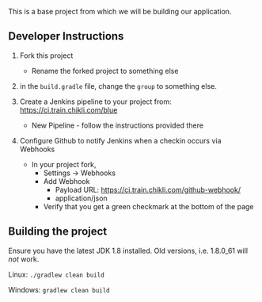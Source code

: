 This is a base project from which we will be building our application.

Developer Instructions
----------------------

1. Fork this project
    * Rename the forked project to something else

1. in the `build.gradle` file, change the `group` to something else.

1. Create a Jenkins pipeline to your project from: https://ci.train.chikli.com/blue
    * New Pipeline - follow the instructions provided there

1. Configure Github to notify Jenkins when a checkin occurs via Webhooks
    * In your project fork, 
      * Settings -> Webhooks
      * Add Webhook
        * Payload URL: https://ci.train.chikli.com/github-webhook/
        * application/json
      * Verify that you get a green checkmark at the bottom of the page


Building the project
--------------------

Ensure you have the latest JDK 1.8 installed. Old versions, i.e. 1.8.0_61 will *not* work.

Linux: `./gradlew clean build` 

Windows: `gradlew clean build` 

